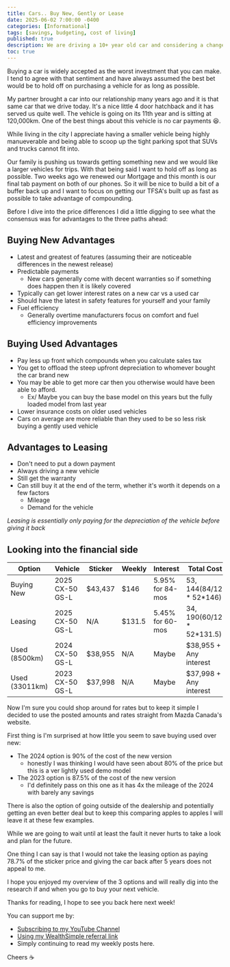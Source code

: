 ```yaml
---
title: Cars.. Buy New, Gently or Lease
date: 2025-06-02 7:00:00 -0400
categories: [Informational]
tags: [savings, budgeting, cost of living]
published: true
description: We are driving a 10+ year old car and considering a change let's look at the options
toc: true
---
```


Buying a car is widely accepted as the worst investment that you can make. I tend to agree with that sentiment and have always assumed the best bet would be to hold off on purchasing a vehicle for as long as possible.

My partner brought a car into our relationship many years ago and it is that same car that we drive today. It's a nice little 4 door hatchback and it has served us quite well. The vehicle is going on its 11th year and is sitting at 120,000km. One of the best things about this vehicle is no car payments 😆.

While living in the city I appreciate having a smaller vehicle being highly manueverable and being able to scoop up the tight parking spot that SUVs and trucks cannot fit into.

Our family is pushing us towards getting something new and we would like a larger vehicles for trips. With that being said I want to hold off as long as possible. Two weeks ago we renewed our Mortgage and this month is our final tab payment on both of our phones. So it will be nice to build a bit of a buffer back up and I want to focus on getting our TFSA's built up as fast as possible to take advantage of compounding.

Before I dive into the price differences I did a little digging to see what the consensus was for advantages to the three paths ahead:

## Buying New Advantages
- Latest and greatest of features (assuming their are noticeable differences in the newest release)
- Predictable payments
  - New cars generally come with decent warranties so if something does happen then it is likely covered
- Typically can get lower interest rates on a new car vs a used car
- Should have the latest in safety features for yourself and your family
- Fuel efficiency
  - Generally overtime manufacturers focus on comfort and fuel efficiency improvements

## Buying Used Advantages
- Pay less up front which compounds when you calculate sales tax
- You get to offload the steep upfront depreciation to whomever bought the car brand new
- You may be able to get more car then you otherwise would have been able to afford.
  - Ex/ Maybe you can buy the base model on this years but the fully loaded model from last year
- Lower insurance costs on older used vehicles
- Cars on average are more reliable than they used to be so less risk buying a gently used vehicle

## Advantages to Leasing
- Don't need to put a down payment
- Always driving a new vehicle
- Still get the warranty
- Can still buy it at the end of the term, whether it's worth it depends on a few factors
  - Mileage
  - Demand for the vehicle

*Leasing is essentially only paying for the depreciation of the vehicle before giving it back* 

## Looking into the financial side

| Option         | Vehicle         | Sticker | Weekly | Interest         | Total Cost                |
| -------------- | --------------- | ------- | ------ | ---------------- | ------------------------- |
| Buying New     | 2025 CX-50 GS-L | $43,437 | $146   | 5.95% for 84-mos | $53,144 (84/12*52*$146)   |
| Leasing        | 2025 CX-50 GS-L | N/A     | $131.5 | 5.45% for 60-mos | $34,190 (60/12*52*$131.5) |
| Used (8500km)  | 2024 CX-50 GS-L | $38,955 | N/A    | Maybe            | $38,955 + Any interest    |
| Used (33011km) | 2023 CX-50 GS-L | $37,998 | N/A    | Maybe            | $37,998 + Any interest    |

Now I'm sure you could shop around for rates but to keep it simple I decided to use the posted amounts and rates straight from Mazda Canada's website.

First thing is I'm surprised at how little you seem to save buying used over new:
- The 2024 option is 90% of the cost of the new version
  - honestly I was thinking I would have seen about 80% of the price but this is a ver lightly used demo model
- The 2023 option is 87.5% of the cost of the new version
  - I'd definitely pass on this one as it has 4x the mileage of the 2024 with barely any savings

There is also the option of going outside of the dealership and potentially getting an even better deal but to keep this comparing apples to apples I will leave it at these few examples.

While we are going to wait until at least the fault it never hurts to take a look and plan for the future.

One thing I can say is that I would not take the leasing option as paying 78.7% of the sticker price and giving the car back after 5 years does not appeal to me.

I hope you enjoyed my overview of the 3 options and will really dig into the research if and when you go to buy your next vehicle.

Thanks for reading, I hope to see you back here next week!

You can support me by:
- [Subscribing to my YouTube Channel](https://www.youtube.com/@FinancialFreedomAnOdyssey?sub_confirmation=1)
- [Using my WealthSimple referral link](https://my.wealthsimple.com/app/public/trade-referral-signup?code=VUGTXQ)
- Simply continuing to read my weekly posts here.

Cheers ☕
